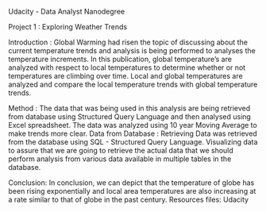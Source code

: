 Udacity - Data Analyst Nanodegree

Project 1 : Exploring Weather Trends


Introduction :
Global Warming had risen the topic of discussing about the current temperature trends and analysis is being performed to analyses the temperature increments. In this publication, global temperature’s are analyzed with respect to local temperatures to determine whether or not temperatures are climbing over time.
Local and global temperatures are analyzed and compare the local temperature trends with global temperature trends.


Method :
The data that was being used in this analysis are being retrieved from database using Structured Query Language and then analysed using Excel spreadsheet. The data was analyzed using 10 year Moving Average to make trends more clear.
Data from Database : Retrieving
Data was retrieved from the database using SQL - Structured Query Language. Visualizing data to assure that we are going to retrieve the actual data that we should perform analysis from various data available in multiple tables in the database.

Conclusion:
In conclusion, we can depict that the temperature of globe has been rising exponentially and local area temperatures are also increasing at a rate similar to that of globe in the past century.
Resources files: Udacity
